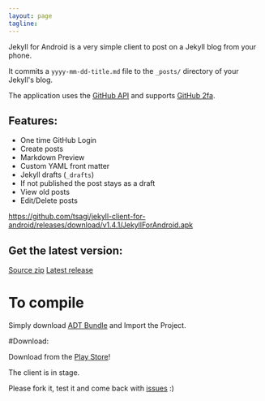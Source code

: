 ```yaml
---
layout: page
tagline:
---
```


Jekyll for Android is a very simple client to post on a Jekyll blog from your phone.

It commits a `yyyy-mm-dd-title.md` file to the `_posts/` directory of your Jekyll's blog.

The application uses the [GitHub API](https://developer.github.com/) and supports [GitHub 2fa](https://help.github.com/articles/about-two-factor-authentication).


## Features:

- One time GitHub Login
- Create posts
- Markdown Preview
- Custom YAML front matter
- Jekyll drafts (`_drafts`)
- If not published the post stays as a draft
- View old posts
- Edit/Delete posts

https://github.com/tsagi/jekyll-client-for-android/releases/download/v1.4.1/JekyllForAndroid.apk

## Get the latest version:

<div class="control-group">
    <a class="btn btn-default" href="https://github.com/tsagi/jekyll-client-for-android/zipball/master">Source zip</a>
    <a class="btn btn-info" href="https://github.com/tsagi/jekyll-client-for-android/releases/latest">Latest release</a>
</div>

# To compile

Simply download [ADT Bundle](http://developer.android.com/sdk/index.html) and Import the Project.


#Download:

Download from the [Play Store](https://play.google.com/store/apps/details?id=gr.tsagi.jekyllforandroid)!

The client is in stage.

Please fork it, test it and come back with [issues](https://github.com/tsagi/jekyll-client-for-android/issues) :)
